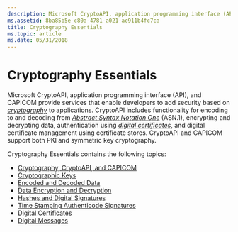 ```yaml
---
description: Microsoft CryptoAPI, application programming interface (API), and CAPICOM provide services that enable developers to add security based on cryptography to applications.
ms.assetid: 8ba85b5e-c80a-4781-a021-ac911b4fc7ca
title: Cryptography Essentials
ms.topic: article
ms.date: 05/31/2018
---
```


# Cryptography Essentials

Microsoft CryptoAPI, application programming interface (API), and CAPICOM provide services that enable developers to add security based on [*cryptography*](../secgloss/c-gly.md) to applications. CryptoAPI includes functionality for encoding to and decoding from [*Abstract Syntax Notation One*](../secgloss/a-gly.md) (ASN.1), encrypting and decrypting data, authentication using [*digital certificates*](../secgloss/d-gly.md), and digital certificate management using certificate stores. CryptoAPI and CAPICOM support both PKI and symmetric key cryptography.

Cryptography Essentials contains the following topics:

-   [Cryptography, CryptoAPI, and CAPICOM](cryptography--cryptoapi--and-capicom.md)
-   [Cryptographic Keys](cryptographic-keys.md)
-   [Encoded and Decoded Data](encoded-and-decoded-data.md)
-   [Data Encryption and Decryption](data-encryption-and-decryption.md)
-   [Hashes and Digital Signatures](hashes-and-digital-signatures.md)
-   [Time Stamping Authenticode Signatures](time-stamping-authenticode-signatures.md)
-   [Digital Certificates](digital-certificates.md)
-   [Digital Messages](digital-messages.md)

 

 
